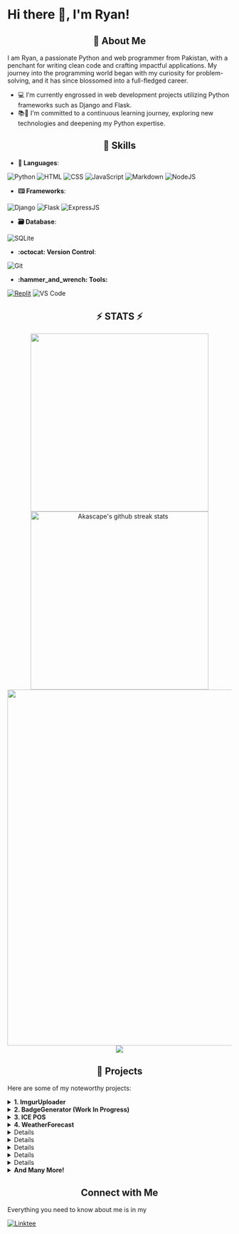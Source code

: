 
# Hi there 👋, I'm Ryan!

<h2 align="center" id="-about-me">👤 About Me</h2>
<p>I am Ryan, a passionate Python and web programmer from Pakistan, with a penchant for writing clean code and crafting impactful applications. My journey into the programming world began with my curiosity for problem-solving, and it has since blossomed into a full-fledged career.</p>
<ul>
<li>💻 I’m currently engrossed in web development projects utilizing Python frameworks such as Django and Flask.</li>
<li>📚🐍 I&#39;m committed to a continuous learning journey, exploring new technologies and deepening my Python expertise.</li>
</ul>
<h2 align="center">💼 Skills</h2>
<ul>
<li><strong>💬 Languages</strong>:</li>
</ul>
<p><img src="https://img.shields.io/badge/python-3670A0?style=for-the-badge&amp;logo=python&amp;logoColor=ffdd54" alt="Python"> <img src="https://img.shields.io/badge/html5-%23E34F26.svg?style=for-the-badge&amp;logo=html5&amp;logoColor=white" alt="HTML"> <img src="https://img.shields.io/badge/css3-%231572B6.svg?style=for-the-badge&amp;logo=css3&amp;logoColor=white" alt="CSS"> <img src="https://img.shields.io/badge/javascript-%23323330.svg?style=for-the-badge&amp;logo=javascript&amp;logoColor=%23F7DF1E" alt="JavaScript"> <img src="https://img.shields.io/badge/markdown-%23000000.svg?style=for-the-badge&amp;logo=markdown&amp;logoColor=white" alt="Markdown"> <img src="https://img.shields.io/badge/node.js-6DA55F?style=for-the-badge&amp;logo=node.js&amp;logoColor=white" alt="NodeJS"></p>
<ul>
<li><strong>🖽 Frameworks</strong>:</li>
</ul>
<p><img src="https://img.shields.io/badge/django-%23092E20.svg?style=for-the-badge&amp;logo=django&amp;logoColor=white" alt="Django"> <img src="https://img.shields.io/badge/flask-%23000.svg?style=for-the-badge&amp;logo=flask&amp;logoColor=white" alt="Flask"> <img src="https://img.shields.io/badge/express.js-%23404d59.svg?style=for-the-badge&amp;logo=express&amp;logoColor=%2361DAFB" alt="ExpressJS"></p>
<ul>
<li><strong>🗃️ Database</strong>:</li>
</ul>
<p><img src="https://img.shields.io/badge/sqlite-%2307405e.svg?style=for-the-badge&amp;logo=sqlite&amp;logoColor=white" alt="SQLite"></p>
<ul>
<li><strong>:octocat: Version Control</strong>:</li>
</ul>
<p><img src="https://img.shields.io/badge/git-%23F05033.svg?style=for-the-badge&amp;logo=git&amp;logoColor=white" alt="Git"></p>
<ul>
<li><strong>:hammer_and_wrench: Tools:</strong></li>
</ul>
<p><a href="https://replit.com/@RyanBaig"><img src="https://img.shields.io/badge/Replit-DD1200?style=for-the-badge&amp;logo=Replit&amp;logoColor=white" alt="Replit"></a> <img src="https://img.shields.io/badge/Visual%20Studio%20Code-0078d7.svg?style=for-the-badge&amp;logo=visual-studio-code&amp;logoColor=white&quote;" alt="VS Code"></p>


<h2 align="center">⚡ STATS ⚡</h2>
<p align="center">
<img align="center" width="400" src="https://github-readme-stats.vercel.app/api?username=RyanBaig&show_icons=true&theme=github_dark&&hide_border=true"> 
<img align="center" width="400" src="https://github-readme-streak-stats.herokuapp.com/?user=Akascape&theme=github-dark&hide_border=true&date_format=M%20j%5B%2C%20Y%5D" alt="Akascape's github streak stats"> 
<img align="center" width="800" src="https://github-profile-summary-cards.vercel.app/api/cards/profile-details?username=RyanBaig&theme=github_dark&show_icons=true&bg_color=0111111"> 
<img src="https://raw.githubusercontent.com/RyanBaig/RyanBaig/snek.svg">
</p>


<h2 align="center">📂 Projects</h2>

Here are some of my noteworthy projects:

<details>
<summary align="left"><strong>1. ImgurUploader</strong></summary>
   <ul>
      <li>Description: A Flask-based web application for uploading files to Imgur using its API and fetching the corresponding URL.</li>
      <li>Replit Project: <a href="https://replit.com/@RyanBaig/ImgurUploader">ImgurUploader</a></li>
      <li>Live Demo: <a href="https://imguruploader.ryanbaig.repl.co">Click Here</a></li>
   </ul>
</details>


<details>
<summary align="left"><strong>2. BadgeGenerator (Work In Progress)</strong></summary>
    <ul>
         <li>Description: An Easy-to-use generator/customizer for information/custon badges for your <a href="badgegenerator.ryanbaig.repl.co/profile-badges">Profile</a>, <a href="https://badgegenerator.ryanbaig.repl.co/generate/custom">Custom</a>, or GitHub/any platform including <a href="https://crates.io">crates.io</a>, <a href="https://npmjs.com">NPM</a> and <a href="https://pypi.org">PyPi</a> and many more coming soon! Badges are generated from <a href="https://badgers.space">badgers.space</a> & <a href="https://shields.io">shields.io</a>. Fun Fact: My <strong>BIGGEST</strong> web project YET!</li>
         <li>Replit Project Link: <a href=https://replit.com/@RyanBaig/BadgeGenerator>Link</a></li>
         <li>Live Demo: <a href=https://badgegenerator.ryanbaig.repl.co>Link</a></li>
     </ul>
</details>

<details>
<summary align="left"><strong>3. ICE POS</strong></summary>
    <ul>
         <li>Description: A Point of Sale (POS) software tailored for my father's courier business. Fun Fact: My <strong>BIGGEST</strong> Python project YET!</li>
         <li>Repository Link: <a href=https://github.com/RyanGamingYT/ICEPOS>Github Repository</a></li>
         <li>Screenshots: <a href=https://github.com/RyanGamingYT/ICEPOS/blob/master/README.md#screenshots>Link</a></li>
     </ul>
</details>
<details>
<summary align="left"><strong>4. WeatherForecast</strong></summary>
   <ul>
   <li>Description: A weather forecast application utilizing the <a href=weatherapi.com>WeatherAPI.com's</a> API. Provides weather forecasts for capital cities by inputting either a <strong>City</strong> or <strong>Country</strong> name.</li>
   <li>Repository Link: <a href=https://github.com/RyanGamingYT/WeatherForecast>Github Repository</a></li>
   <li>Screenshots: <a href=https://github.com/RyanGamingYT/WeatherForecast/blob/master/screenshots.JPG>Link</a</li>
   </ul>
   
</details>
<details>
<summary align="left"><strong>5. Auto-Organizer</strong></summary>
   <ul>
   <li>Description: Swiftly organizes any directory in mere seconds!</li>
   <li>Repository Link: <a href=https://github.com/RyanGamingYT/Auto-Organizer>Github Repository</a></li>
   <li>Executable: <a href=https://github.com/RyanGamingYT/Auto-Organizer/blob/main/dist/EXE/EXE/main.exe>Link</a</li>
   </ul>
   
</details>

<details>
<summary align="left"><strong>6. Password Manager</strong></summary>
   <ul>
   <li>Description: A secure Password Manager.</li>
   <li>Repository Link: <a href=https://github.com/RyanGamingYT/Password-Manager>Github Repository</a></li>
   <li>Executable: <a href=https://github.com/RyanGamingYT/Password-Manager/blob/main/dist/main.exe>Link</a</li>
   </ul>
   
</details>

<details>
<summary align="left"><strong>7. Clock</strong></summary>
   <ul>
   <li>Description: A comprehensive Clock Application featuring functionalities like alarms, stopwatch, and timer.</li>
   <li>Repository Link: <a href=https://github.com/RyanGamingYT/Clock>Github Repository</a></li>
   <li>Screenshots: <a href=https://github.com/RyanGamingYT/Clock#screenshots>Link</a></li>
   <li>Executable: <a href=https://github.com/RyanGamingYT/Clock/blob/main/dist/clock.exe>Link</a</li>
   </ul>
   
</details>

<details>
<summary align="left"><strong>8. Rock Paper Scissors</strong></summary>
   <ul>
   <li>Description:A simple yet engaging Rock-Paper-Scissors game with an AI opponent.</li>
   <li>Repository Link: <a href=https://github.com/RyanGamingYT/Rock-Paper-Scissors>Github Repository</a></li>
   <li>Screenshots: <a href=https://github.com/RyanGamingYT/Rock-Paper-Scissors#screenshots></a></li>
   <li>Executable: <a href=https://github.com/RyanGamingYT/Rock-Paper-Scissors/blob/main/dist/Rock%20Paper%20Scissors.exe>Link</a</li>
   </ul>
   
</details>

<details>
<summary align="left"><strong>9. Discordia Discord Bot</strong></summary>
   <ul>
   <li>Description: A simple Discord bot I made for a Discord server named <a href=https://rg5373429.wixsite.com/discordia>Discordia.</a></li>
   <li>Replit Link: <a href=https://replit.com/@RyanBaig/Discordia-Bot#index.js>Replit Project</a></li>
   <li>Technologies Used: <a href=https://discord.js.org/>Discord.js v12, </a><a href=https://discord.js.org/>Express.js, </a>and <a href=https://github.com/xixi52/discord-canvas#readme> Discord-canvas.</a></li>
   </ul>
</details>

<details>
<summary align="left"><strong>And Many More!</strong></summary>
   <ul>
   <li>Visit My <a href=codepen.io/Ryan-Baig>CodePen, </a><a href=replit.com/@RyanBaig>Replit </a>or <a href=https://github.com/RyanGamingYT?tab=repositories>My Repositories. </a></li>
   </ul>
</details>

    
<h2 align="center"> Connect with Me</h2>
Everything you need to know about me is in my 


<p><a href="https://linktr.ee/ryanbaig"><img src="https://img.shields.io/badge/linktree-1de9b6?style=for-the-badge&amp;logo=linktree&amp;logoColor=white" alt="Linktee"></a></p>


